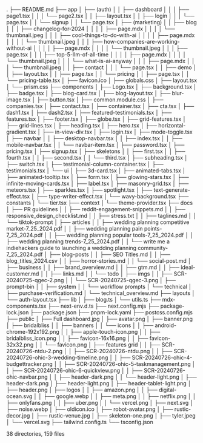 .
├── README.md
├── app
│   ├── (auth)
│   │   ├── dashboard
│   │   │   ├── page1.tsx
│   │   │   └── page2.tsx
│   │   ├── layout.tsx
│   │   ├── login
│   │   │   └── page.tsx
│   │   └── signup
│   │       └── page.tsx
│   ├── (marketing)
│   │   ├── blog
│   │   │   ├── changelog-for-2024
│   │   │   │   ├── page.mdx
│   │   │   │   └── thumbnail.jpeg
│   │   │   ├── cool-things-to-do-with-ai
│   │   │   │   ├── page.mdx
│   │   │   │   └── thumbnail.jpeg
│   │   │   ├── how-companies-are-working-without-ai
│   │   │   │   ├── page.mdx
│   │   │   │   └── thumbnail.jpeg
│   │   │   ├── page.tsx
│   │   │   ├── top-5-llm-of-all-time
│   │   │   │   ├── page.mdx
│   │   │   │   └── thumbnail.jpeg
│   │   │   └── what-is-ai-anyway
│   │   │       ├── page.mdx
│   │   │       └── thumbnail.jpeg
│   │   ├── contact
│   │   │   └── page.tsx
│   │   ├── demo
│   │   ├── layout.tsx
│   │   ├── page.tsx
│   │   └── pricing
│   │       ├── page.tsx
│   │       └── pricing-table.tsx
│   ├── favicon.ico
│   ├── globals.css
│   ├── layout.tsx
│   └── prism.css
├── components
│   ├── Logo.tsx
│   ├── background.tsx
│   ├── badge.tsx
│   ├── blog-card.tsx
│   ├── blog-layout.tsx
│   ├── blur-image.tsx
│   ├── button.tsx
│   ├── common.module.css
│   ├── companies.tsx
│   ├── contact.tsx
│   ├── container.tsx
│   ├── cta.tsx
│   ├── dash1.tsx
│   ├── dash2.tsx
│   ├── featured-testimonials.tsx
│   ├── features.tsx
│   ├── footer.tsx
│   ├── globe.tsx
│   ├── grid-features.tsx
│   ├── grid-lines.tsx
│   ├── heading.tsx
│   ├── hero.tsx
│   ├── horizontal-gradient.tsx
│   ├── in-view-div.tsx
│   ├── login.tsx
│   ├── mode-toggle.tsx
│   ├── navbar
│   │   ├── desktop-navbar.tsx
│   │   ├── index.tsx
│   │   ├── mobile-navbar.tsx
│   │   └── navbar-item.tsx
│   ├── password.tsx
│   ├── pricing.tsx
│   ├── signup.tsx
│   ├── skeletons
│   │   ├── first.tsx
│   │   ├── fourth.tsx
│   │   ├── second.tsx
│   │   └── third.tsx
│   ├── subheading.tsx
│   ├── switch.tsx
│   ├── testimonial-column-container.tsx
│   ├── testimonials.tsx
│   └── ui
│       ├── 3d-card.tsx
│       ├── animated-tabs.tsx
│       ├── animated-tooltip.tsx
│       ├── form.tsx
│       ├── glowing-stars.tsx
│       ├── infinite-moving-cards.tsx
│       ├── label.tsx
│       ├── masonry-grid.tsx
│       ├── meteors.tsx
│       ├── sparkles.tsx
│       ├── spotlight.tsx
│       ├── text-generate-effect.tsx
│       ├── type-writer-effect.tsx
│       └── wavy-background.tsx
├── constants
│   └── tier.tsx
├── context
│   └── theme-provider.tsx
├── docs
│   ├── PR guidelines
│   │   ├── reddit-engagement-snippets.md
│   │   ├── responsive_design_checklist.md
│   │   ├── stress.txt
│   │   ├── taglines.md
│   │   └── tiktok-prompt
│   ├── articles
│   │   ├── wedding planning competitive market-7_25_2024.pdf
│   │   ├── wedding planning pain points-7_25_2024.pdf
│   │   ├── wedding planning popular tools-7_25_2024.pdf
│   │   ├── wedding planning trends-7_25_2024.pdf
│   │   └── write me a indiehackers guide to launching a wedding planning community-7_25_2024.pdf
│   ├── blog-posts
│   │   ├── SEO Titles.md
│   │   ├── blog_titles_2024.csv
│   │   ├── horror-stories.md
│   │   └── social-post.md
│   ├── business
│   │   ├── brand_overview.md
│   │   ├── gtm.md
│   │   ├── ideal-customer.md
│   │   ├── links.md
│   │   └── todo
│   ├── imgs
│   │   ├── SCR-20240725-qgec-2.png
│   │   └── SCR-20240725-qgec-3.png
│   ├── prompt-bin
│   │   ├── system
│   │   └── workflow prompts
│   └── technical
│       ├── purchase-verification.md
│       └── technical_overview.md
├── layouts
│   └── auth-layout.tsx
├── lib
│   ├── blog.ts
│   └── utils.ts
├── mdx-components.tsx
├── next-env.d.ts
├── next.config.mjs
├── package-lock.json
├── package.json
├── pnpm-lock.yaml
├── postcss.config.mjs
├── public
│   ├── Full dashboard.jpg
│   ├── avatar.png
│   ├── banner.png
│   ├── bridalbliss
│   │   ├── banners
│   │   └── icons
│   │       ├── android-chrome-192x192.png
│   │       ├── apple-touch-icon.png
│   │       ├── bridalbliss_icon.png
│   │       ├── favicon-16x16.png
│   │       ├── favicon-32x32.png
│   │       └── favicon.png
│   ├── features grid
│   │   ├── SCR-20240726-ntdu-2.png
│   │   ├── SCR-20240726-ntdu.png
│   │   ├── SCR-20240726-ohic-3-wedding-timeline.png
│   │   ├── SCR-20240726-ohic-4-budgettracker.png
│   │   ├── SCR-20240726-ohic-5-taskmanagement.png
│   │   ├── SCR-20240726-ohic-6-quickview.png
│   │   ├── SCR-20240726-ohic-navbar.png
│   │   ├── header-dark.png
│   │   └── header-light.png
│   ├── header-dark.png
│   ├── header-light.png
│   ├── header-tablet-light.png
│   ├── header.png
│   ├── logos
│   │   ├── amazon.png
│   │   ├── digital-ocean.svg
│   │   ├── google.webp
│   │   ├── meta.png
│   │   ├── netflix.png
│   │   ├── onlyfans.png
│   │   ├── uber.png
│   │   └── vercel.png
│   ├── next.svg
│   ├── noise.webp
│   ├── oldicon.ico
│   ├── robot-avatar.png
│   ├── rustic-decor.jpg
│   ├── rustic-venue.jpg
│   ├── skeleton-one.png
│   ├── tyler.jpeg
│   └── vercel.svg
├── tailwind.config.ts
└── tsconfig.json

38 directories, 159 files